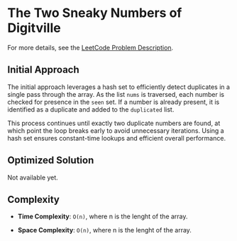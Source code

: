 # The Two Sneaky Numbers of Digitville

For more details, see the [LeetCode Problem Description](https://leetcode.com/problems/the-two-sneaky-numbers-of-digitville/description/).

## Initial Approach

The initial approach leverages a hash set to efficiently detect duplicates in a single pass through the array. As the list `nums` is traversed, each number is checked for presence in the `seen` set. If a number is already present, it is identified as a duplicate and added to the `duplicated` list.

This process continues until exactly two duplicate numbers are found, at which point the loop breaks early to avoid unnecessary iterations. Using a hash set ensures constant-time lookups and efficient overall performance.

## Optimized Solution

Not available yet.

## Complexity

- **Time Complexity**: `O(n)`, where n is the lenght of the array.

- **Space Complexity**: `O(n)`, where n is the lenght of the array.
